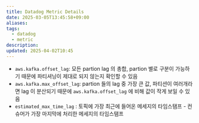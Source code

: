 ```yaml
---
title: Datadog Metric Details
date: 2025-03-05T13:45:58+09:00
aliases: 
tags:
  - datadog
  - metric
description: 
updated: 2025-04-02T10:45
---
```


- `aws.kafka.offset_lag`: 모든 partion lag 의 총합, partion 별로 구분이 가능하기 때문에 파티셔닝이 제대로 되지 않는지 확인할 수 있음
- `aws.kafka.max_offset_lag`: partion 들의 lag 중 가장 큰 값, 파티션이 여러개라면 lag 이 분산되기 때문에 `aws.kafka.offset_lag` 에 비해 값이 작게 보일 수 있음
- `estimated_max_time_lag` : 토픽에 가장 최근에 들어온 메세지의 타임스탬프 - 컨슈머가 가장 마지막에 처리한 메세지의 타임스탬프
